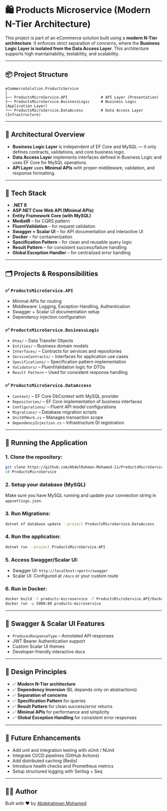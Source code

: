 # 🛍️ Products Microservice (Modern N-Tier Architecture)

This project is part of an eCommerce solution built using a **modern N-Tier architecture**. It enforces strict separation of concerns, where the **Business Logic Layer is isolated from the Data Access Layer**. This architecture supports high maintainability, testability, and scalability.

---

## 📦 Project Structure

```
eCommerceSolution.ProductsService
│
├── ProductsMicroService.API               # API Layer (Presentation)
├── ProductsMicroService.BusinessLogic     # Business Logic (Application Layer)
└── ProductsMicroService.DataAccess        # Data Access Layer (Infrastructure)
```

---

## 🧭 Architectural Overview

- **Business Logic Layer** is independent of EF Core and MySQL — it only defines contracts, validations, and core business logic.
- **Data Access Layer** implements interfaces defined in Business Logic and uses EF Core for MySQL operations.
- **API Layer** uses **Minimal APIs** with proper middleware, validation, and response formatting.

---

## 🔧 Tech Stack

- **.NET 8**
- **ASP.NET Core Web API (Minimal APIs)**
- **Entity Framework Core (with MySQL)**
- **MediatR** – for CQRS pattern
- **FluentValidation** – for request validation
- **Swagger + Scalar UI** – for API documentation and interactive UI
- **Docker** – for containerization
- **Specification Pattern** – for clean and reusable query logic
- **Result Pattern** – for consistent success/failure handling
- **Global Exception Handler** – for centralized error handling

---

## 🗂️ Projects & Responsibilities

### ✅ `ProductsMicroService.API`
- Minimal APIs for routing
- Middleware: Logging, Exception Handling, Authentication
- Swagger + Scalar UI documentation setup
- Dependency injection configuration

### ✅ `ProductsMicroService.BusinessLogic`
- `Dtos/` – Data Transfer Objects
- `Entities/` – Business domain models
- `Interfaces/` – Contracts for services and repositories
- `ServiceContracts/` – Interfaces for application use cases
- `Specifications/` – Specification pattern implementation
- `Validators/` – FluentValidation logic for DTOs
- `Result Pattern` – Used for consistent response handling

### ✅ `ProductsMicroService.DataAccess`
- `Context/` – EF Core DbContext with MySQL provider
- `Repositories/` – EF Core implementation of business interfaces
- `Configurations/` – Fluent API model configurations
- `Migrations/` – Database migration scripts
- `UnitOfWork.cs` – Manages transaction scope
- `DependencyInjection.cs` – Infrastructure DI registration

---

## 🚀 Running the Application

### 1. Clone the repository:
```bash
git clone https://github.com/AbdelRahman-Mohamed-11/ProductsMicroService.git
cd ProductsMicroService
```

### 2. Setup your database (MySQL)
Make sure you have MySQL running and update your connection string in `appsettings.json`.

### 3. Run Migrations:
```bash
dotnet ef database update --project ProductsMicroService.DataAccess
```

### 4. Run the application:
```bash
dotnet run --project ProductsMicroService.API
```

### 5. Access Swagger/Scalar UI:
- Swagger UI: `http://localhost:<port>/swagger`
- Scalar UI: Configured at `/docs` or your custom route

### 6. Run in Docker:
```bash
docker build -t products-microservice -f ProductsMicroService.API/Dockerfile .
docker run -p 5000:80 products-microservice
```

---

## 📄 Swagger & Scalar UI Features

- `ProducesResponseType` – Annotated API responses
- JWT Bearer Authentication support
- Custom Scalar UI themes
- Developer-friendly interactive docs

---

## 🧰 Design Principles

- ✅ **Modern N-Tier architecture**
- ✅ **Dependency Inversion** (BL depends only on abstractions)
- ✅ **Separation of concerns**
- ✅ **Specification Pattern** for queries
- ✅ **Result Pattern** for clean success/error returns
- ✅ **Minimal APIs** for performance and simplicity
- ✅ **Global Exception Handling** for consistent error responses

---

## 🔮 Future Enhancements

- Add unit and integration testing with xUnit / NUnit
- Integrate CI/CD pipelines (GitHub Actions)
- Add distributed caching (Redis)
- Introduce health checks and Prometheus metrics
- Setup structured logging with Serilog + Seq

---

## 👨‍💻 Author

Built with ❤️ by [Abdelrahman Mohamed](https://github.com/AbdelRahman-Mohamed-11)
